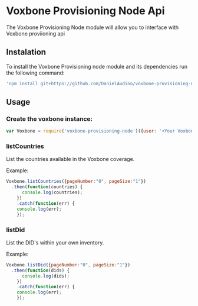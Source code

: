 # Voxbone Provisioning Node Api
The Voxbone Provisioning Node module will allow you to interface with Voxbone proviioning api

## Instalation
To install the Voxbone Provisioning node module and its dependencies run the following command:
```javascript
'npm install git+https://github.com/DanielAudino/voxbone-provisioning-node.git'
```

## Usage

### Create the voxbone instance:
```javascript
var Voxbone = require('voxbone-provisioning-node')({user: '<Your Voxbone Username>', password: '<Your Voxbone Password>'})
```

### listCountries 
List the countries available in the Voxbone coverage.

Example:
```javascript
Voxbone.listCountries({pageNumber:"0", pageSize:"1"})
  .then(function(countries) {
	  console.log(countries);
	})
	.catch(function(err) {
    console.log(err);
	});
```

### listDid 
List the DID's within your own inventory.

Example:
```javascript
Voxbone.listDid({pageNumber:"0", pageSize:"1"})
  .then(function(dids) {
	  console.log(dids);
	})
	.catch(function(err) {
    console.log(err);
	});
```
